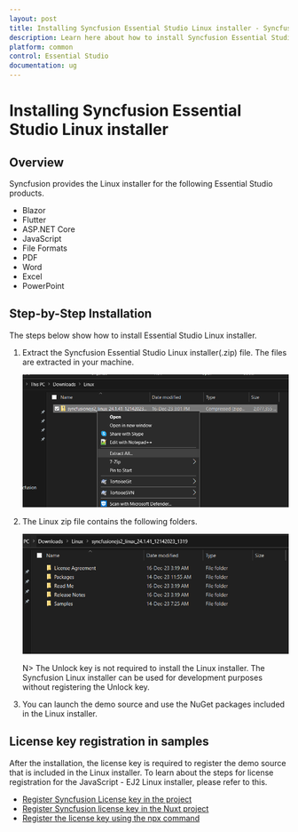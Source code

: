 ```yaml
---
layout: post
title: Installing Syncfusion Essential Studio Linux installer - Syncfusion
description: Learn here about how to install Syncfusion Essential Studio Linux installer after downloading from our Syncfusion website.
platform: common
control: Essential Studio
documentation: ug
---
```


# Installing Syncfusion Essential Studio Linux installer

## Overview

Syncfusion provides the Linux installer for the following Essential Studio products.

* Blazor
* Flutter
* ASP.NET Core
* JavaScript
* File Formats
* PDF
* Word
* Excel
* PowerPoint


## Step-by-Step Installation

The steps below show how to install Essential Studio Linux installer.

1. Extract the Syncfusion Essential Studio Linux installer(.zip) file. The files are extracted in your machine.

   ![Welcome wizard](images/Linux_Installer1.png)
   

2. The Linux zip file contains the following folders.

   ![License Agreement](images/Linux_Installer2.png)   
   
   N> The Unlock key is not required to install the Linux installer. The Syncfusion Linux installer can be used for development purposes without registering the Unlock key.


4. You can launch the demo source and use the NuGet packages included in the Linux installer.

## License key registration in samples

After the installation, the license key is required to register the demo source that is included in the Linux installer. To learn about the steps for license registration for the JavaScript - EJ2 Linux installer, please refer to this.

* [Register Syncfusion License key in the project](https://ej2.syncfusion.com/vue/documentation/licensing/license-key-registration#register-syncfusion-license-key-in-the-project)
* [Register Syncfusion license key in the Nuxt project](https://ej2.syncfusion.com/vue/documentation/licensing/license-key-registration#register-syncfusion-license-key-in-the-nuxt-project)
* [Register the license key using the npx command](https://ej2.syncfusion.com/vue/documentation/licensing/license-key-registration#register-syncfusion-license-key-using-the-npx-command)
